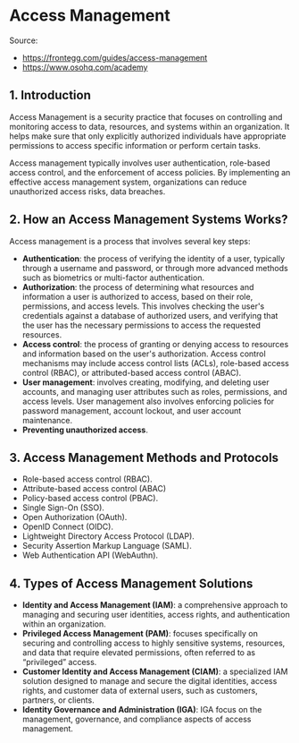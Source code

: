 # Access Management

Source:

- <https://frontegg.com/guides/access-management>
- <https://www.osohq.com/academy>

## 1. Introduction

Access Management is a security practice that focuses on controlling and monitoring access to data, resources, and systems within an organization. It helps make sure that only explicitly authorized individuals have appropriate permissions to access specific information or perform certain tasks.

Access management typically involves user authentication, role-based access control, and the enforcement of access policies. By implementing an effective access management system, organizations can reduce unauthorized access risks, data breaches.

## 2. How an Access Management Systems Works?

Access management is a process that involves several key steps:

- **Authentication**: the process of verifying the identity of a user, typically through a username and password, or through more advanced methods such as biometrics or multi-factor authentication.
- **Authorization**: the process of determining what resources and information a user is authorized to access, based on their role, permissions, and access levels. This involves checking the user's credentials against a database of authorized users, and verifying that the user has the necessary permissions to access the requested resources.
- **Access control**: the process of granting or denying access to resources and information based on the user's authorization. Access control mechanisms may include access control lists (ACLs), role-based access control (RBAC), or attributed-based access control (ABAC).
- **User management**: involves creating, modifying, and deleting user accounts, and managing user attributes such as roles, permissions, and access levels. User management also involves enforcing policies for password management, account lockout, and user account maintenance.
- **Preventing unauthorized access**.

## 3. Access Management Methods and Protocols

- Role-based access control (RBAC).
- Attribute-based access control (ABAC)
- Policy-based access control (PBAC).
- Single Sign-On (SSO).
- Open Authorization (OAuth).
- OpenID Connect (OIDC).
- Lightweight Directory Access Protocol (LDAP).
- Security Assertion Markup Language (SAML).
- Web Authentication API (WebAuthn).

## 4. Types of Access Management Solutions

- **Identity and Access Management (IAM)**: a comprehensive approach to managing and securing user identities, access rights, and authentication within an organization.
- **Privileged Access Management (PAM)**: focuses specifically on securing and controlling access to highly sensitive systems, resources, and data that require elevated permissions, often referred to as “privileged” access.
- **Customer Identity and Access Management (CIAM)**: a specialized IAM solution designed to manage and secure the digital identities, access rights, and customer data of external users, such as customers, partners, or clients.
- **Identity Governance and Administration (IGA)**: IGA focus on the management, governance, and compliance aspects of access management.
